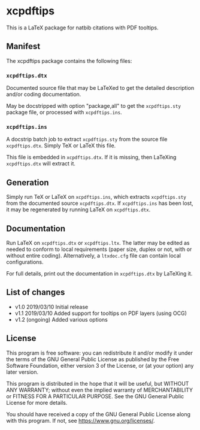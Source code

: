 #  xcpdftips 

This is a LaTeX package for natbib citations with PDF tooltips.

## Manifest

The xcpdftips package contains the following files:

### `xcpdftips.dtx`
 
Documented source file that may be LaTeXed to get the 
detailed description and/or coding documentation.

May be docstripped with option "package,all" to get the 
`xcpdftips.sty` package file, or processed with `xcpdftips.ins`.  

### `xcpdftips.ins`  
 
A docstrip batch job to extract `xcpdftips.sty` from the source file 
`xcpdftips.dtx`.  Simply TeX or LaTeX this file.

This file is embedded in `xcpdftips.dtx`. If it is missing, then 
LaTeXing `xcpdftips.dtx` will extract it.
                  
## Generation

Simply run TeX or LaTeX on `xcpdftips.ins`, which extracts
`xcpdftips.sty` from the documented source `xcpdftips.dtx`. If 
`xcpdftips.ins` has been lost, it may be regenerated by 
running LaTeX on `xcpdftips.dtx`.

## Documentation   

Run LaTeX on `xcpdftips.dtx` or `xcpdftips.ltx`. The latter may be edited 
as needed to conform to local requirements (paper size, duplex or not, 
with or without entire coding).  Alternatively, a `ltxdoc.cfg` file can 
contain local configurations.

For full details, print out the documentation in `xcpdftips.dtx` 
by LaTeXing it.

## List of changes

- v1.0 2019/03/10 Initial release
- v1.1 2019/03/10 Added support for tooltips on PDF layers (using OCG)
- v1.2 (ongoing) Added various options

## License

This program is free software: you can redistribute it and/or modify
it under the terms of the GNU General Public License as published by
the Free Software Foundation, either version 3 of the License, or
(at your option) any later version.

This program is distributed in the hope that it will be useful,
but WITHOUT ANY WARRANTY; without even the implied warranty of
MERCHANTABILITY or FITNESS FOR A PARTICULAR PURPOSE.  See the
GNU General Public License for more details.

You should have received a copy of the GNU General Public License
along with this program.  If not, see <https://www.gnu.org/licenses/>.


